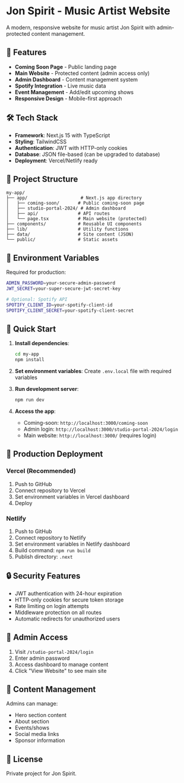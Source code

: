 # Jon Spirit - Music Artist Website

A modern, responsive website for music artist Jon Spirit with admin-protected content management.

## 🚀 Features

- **Coming Soon Page** - Public landing page
- **Main Website** - Protected content (admin access only)
- **Admin Dashboard** - Content management system
- **Spotify Integration** - Live music data
- **Event Management** - Add/edit upcoming shows
- **Responsive Design** - Mobile-first approach

## 🛠 Tech Stack

- **Framework**: Next.js 15 with TypeScript
- **Styling**: TailwindCSS
- **Authentication**: JWT with HTTP-only cookies
- **Database**: JSON file-based (can be upgraded to database)
- **Deployment**: Vercel/Netlify ready

## 📁 Project Structure

```
my-app/
├── app/                    # Next.js app directory
│   ├── coming-soon/       # Public coming-soon page
│   ├── studio-portal-2024/ # Admin dashboard
│   ├── api/               # API routes
│   └── page.tsx           # Main website (protected)
├── components/            # Reusable UI components
├── lib/                   # Utility functions
├── data/                  # Site content (JSON)
└── public/                # Static assets
```

## 🔐 Environment Variables

Required for production:

```bash
ADMIN_PASSWORD=your-secure-admin-password
JWT_SECRET=your-super-secure-jwt-secret-key

# Optional: Spotify API
SPOTIFY_CLIENT_ID=your-spotify-client-id
SPOTIFY_CLIENT_SECRET=your-spotify-client-secret
```

## 🚀 Quick Start

1. **Install dependencies**:
   ```bash
   cd my-app
   npm install
   ```

2. **Set environment variables**:
   Create `.env.local` file with required variables

3. **Run development server**:
   ```bash
   npm run dev
   ```

4. **Access the app**:
   - Coming-soon: `http://localhost:3000/coming-soon`
   - Admin login: `http://localhost:3000/studio-portal-2024/login`
   - Main website: `http://localhost:3000/` (requires login)

## 🎯 Production Deployment

### Vercel (Recommended)
1. Push to GitHub
2. Connect repository to Vercel
3. Set environment variables in Vercel dashboard
4. Deploy

### Netlify
1. Push to GitHub
2. Connect repository to Netlify
3. Set environment variables in Netlify dashboard
4. Build command: `npm run build`
5. Publish directory: `.next`

## 🔒 Security Features

- JWT authentication with 24-hour expiration
- HTTP-only cookies for secure token storage
- Rate limiting on login attempts
- Middleware protection on all routes
- Automatic redirects for unauthorized users

## 📱 Admin Access

1. Visit `/studio-portal-2024/login`
2. Enter admin password
3. Access dashboard to manage content
4. Click "View Website" to see main site

## 🎵 Content Management

Admins can manage:
- Hero section content
- About section
- Events/shows
- Social media links
- Sponsor information

## 📄 License

Private project for Jon Spirit. 